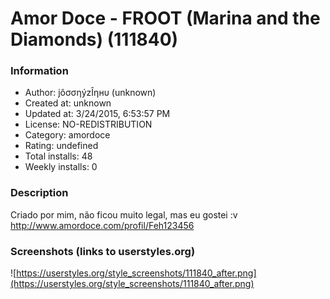 # Amor Doce - FROOT (Marina and the Diamonds) (111840)

### Information
- Author: jôσσηýzÎηнυ (unknown)
- Created at: unknown
- Updated at: 3/24/2015, 6:53:57 PM
- License: NO-REDISTRIBUTION
- Category: amordoce
- Rating: undefined
- Total installs: 48
- Weekly installs: 0


### Description
Criado por mim, não ficou muito legal, mas eu gostei :v 
http://www.amordoce.com/profil/Feh123456


### Screenshots (links to userstyles.org)
![https://userstyles.org/style_screenshots/111840_after.png](https://userstyles.org/style_screenshots/111840_after.png)


